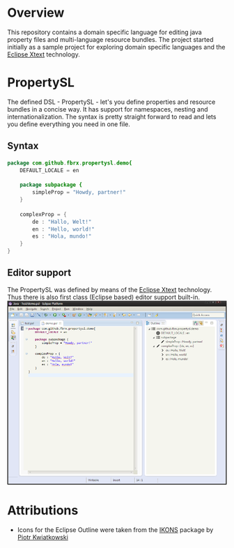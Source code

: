 # Overview

This repository contains a domain specific language for editing java property files and multi-language resource bundles. The project started initially as a sample project for exploring domain specific languages and the [Eclipse Xtext](http://www.eclipse.org/Xtext/) technology.

# PropertySL

The defined DSL - PropertySL - let's you define properties and resource bundles in a concise way. It has support for namespaces, nesting and internationalization. The syntax is pretty straight forward to read and lets you define everything you need in one file.

## Syntax

```java
package com.github.fbrx.propertysl.demo{
	DEFAULT_LOCALE = en
	
	package subpackage {
		simpleProp = "Howdy, partner!"
	}
	
	complexProp = {
		de : "Hallo, Welt!"
		en : "Hello, world!"
		es : "Hola, mundo!"
	}
}
```

## Editor support

The PropertySL was defined by means of the [Eclipse Xtext](http://www.eclipse.org/Xtext/) technology. Thus there is also first class (Eclipse based) editor support built-in.
![PropertySL Editor](https://github.com/fBrx/propertySL/blob/master/editor.png)

# Attributions

* Icons for the Eclipse Outline were taken from the [IKONS](http://ikons.piotrkwiatkowski.co.uk/ "IKONS") package by [Piotr Kwiatkowski](http://www.piotrkwiatkowski.co.uk/ )